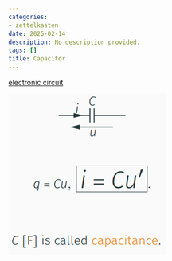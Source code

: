 ```yaml
---
categories:
- zettelkasten
date: 2025-02-14
description: No description provided.
tags: []
title: Capacitor
---
```


[electronic circuit](electronic%20circuit)

![Pasted image 20221027204225](attachments/Pasted%20image%2020221027204225.png)